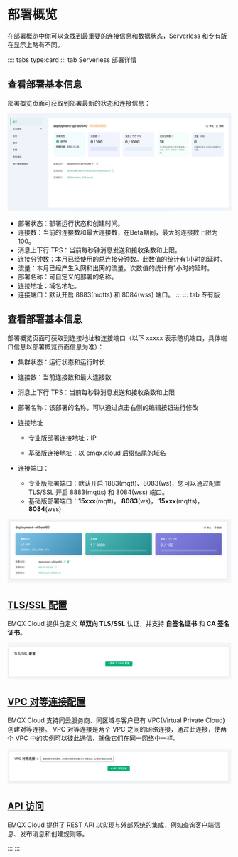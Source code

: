 # 部署概览

在部署概览中你可以查找到最重要的连接信息和数据状态，Serverless 和专有版在显示上略有不同。


:::: tabs type:card
::: tab Serverless 部署详情
## 查看部署基本信息
部署概览页面可获取到部署最新的状态和连接信息：

![overview](./_assets/serverless_brief.png)

- 部署状态：部署运行状态和创建时间。
- 连接数：当前的连接数和最大连接数，在Beta期间，最大的连接数上限为100。
- 消息上下行 TPS：当前每秒钟消息发送和接收条数和上限。
- 连接分钟数：本月已经使用的总连接分钟数。此数值的统计有1小时的延时。
- 流量：本月已经产生入网和出网的流量。次数值的统计有1小时的延时。
- 部署名称：可自定义的部署的名称。
- 连接地址：域名地址。
- 连接端口：默认开启 8883(mqtts) 和 8084(wss) 端口。
:::
::: tab 专有版

## 查看部署基本信息

部署概览页面可获取到连接地址和连接端口（以下 xxxxx 表示随机端口，具体端口信息以部署概览页面信息为准）：

* 集群状态：运行状态和运行时长
* 连接数：当前连接数和最大连接数
* 消息上下行 TPS：当前每秒钟消息发送和接收条数和上限
* 部署名称：该部署的名称，可以通过点击右侧的编辑按钮进行修改

* 连接地址

  * 专业版部署连接地址：IP

  * 基础版连接地址：以 emqx.cloud 后缀结尾的域名

* 连接端口：

  * 专业版部署端口：默认开启 1883(mqtt)、8083(ws)，您可以通过配置 TLS/SSL 开启 8883(mqtts) 和 8084(wss) 端口。
  * 基础版部署端口：**15xxx**(mqtt)， **8083**(ws)， **15xxx**(mqtts)， **8084**(wss)

![base_info](./_assets/base_info.png)



## [TLS/SSL 配置](./tls_ssl.md)


EMQX Cloud 提供自定义 **单双向 TLS/SSL** 认证，并支持 **自签名证书** 和 **CA 签名证书**。

![base_info](./_assets/tls_info.png)



## [VPC 对等连接配置](./vpc_peering.md)



EMQX Cloud 支持同云服务商、同区域与客户已有 VPC(Virtual Private Cloud) 创建对等连接。 VPC 对等连接是两个 VPC 之间的网络连接，通过此连接，使两个 VPC 中的实例可以彼此通信，就像它们在同一网络中一样。

![base_info](./_assets/vpc_peering_info.png)



## [API 访问](../api/introduction.md)

EMQX Cloud 提供了 REST API 以实现与外部系统的集成，例如查询客户端信息、发布消息和创建规则等。

:::
::::




